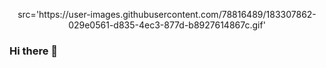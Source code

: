 <p align="center">
<img>src='https://user-images.githubusercontent.com/78816489/183307862-029e0561-d835-4ec3-877d-b8927614867c.gif'</img>
</p>










### Hi there 👋
